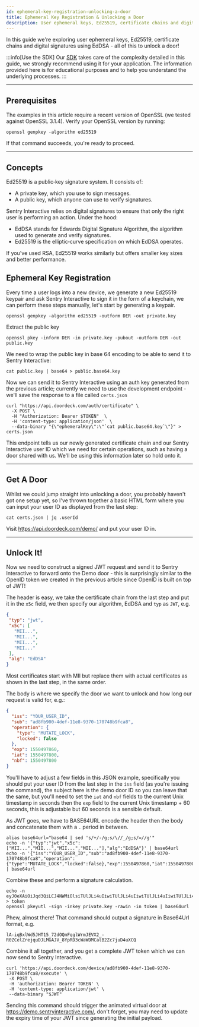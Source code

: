 ```yaml
---
id: ephemeral-key-registration-unlocking-a-door
title: Ephemeral Key Registration & Unlocking a Door
description: User ephemeral keys, Ed25519, certificate chains and digital signatures using EdDSA
---
```


In this guide we're exploring user ephemeral keys, Ed25519, certificate chains and digital signatures using EdDSA - 
all of this to unlock a door!

:::info[Use the SDK]
Our [SDK](../kotlin-multiplatform-sdk/install.md) takes care of the complexity detailed in this guide, we strongly recommend using it for your application.
The information provided here is for educational purposes and to help you understand the underlying processes.
:::

---

## Prerequisites
The examples in this article require a recent version of OpenSSL (we tested against OpenSSL 3.1.4). Verify your OpenSSL 
version by running:

```shell
openssl genpkey -algorithm ed25519
```
If that command succeeds, you're ready to proceed.

---

## Concepts

Ed25519 is a public‐key signature system. It consists of:
-	A private key, which you use to sign messages.
-	A public key, which anyone can use to verify signatures.

Sentry Interactive relies on digital signatures to ensure that only the right user is performing an action. Under the hood:
-	EdDSA stands for Edwards Digital Signature Algorithm, the algorithm used to generate and verify signatures.
-	Ed25519 is the elliptic‐curve specification on which EdDSA operates.

If you've used RSA, Ed25519 works similarly but offers smaller key sizes and better performance.

## Ephemeral Key Registration

Every time a user logs into a new device, we generate a new Ed25519 keypair and ask Sentry Interactive to sign it in the form of a
keychain, we can perform these steps manually, let's start by generating a keypair.

```shell
openssl genpkey -algorithm ed25519 -outform DER -out private.key
```

Extract the public key

```shell
openssl pkey -inform DER -in private.key -pubout -outform DER -out public.key
```

We need to wrap the public key in base 64 encoding to be able to send it to Sentry Interactive:

```shell
cat public.key | base64 > public.base64.key
```

Now we can send it to Sentry Interactive using an auth key generated from the previous article; currently we need to use the 
development endpoint - we'll save the response to a file called `certs.json`

```shell
curl "https://api.doordeck.com/auth/certificate" \
  -X POST \
  -H "Authorization: Bearer $TOKEN"  \
  -H 'content-type: application/json'  \
  --data-binary "{\"ephemeralKey\":\"`cat public.base64.key`\"}" > certs.json
```

This endpoint tells us our newly generated certificate chain and our Sentry Interactive user ID which we need for certain 
operations, such as having a door shared with us. We'll be using this information later so hold onto it.

--- 

## Get A Door

Whilst we could jump straight into unlocking a door, you probably haven't got one setup yet, so I've thrown together a 
basic HTML form where you can input your user ID as displayed from the last step:

```shell
cat certs.json | jq .userId
```

Visit https://api.doordeck.com/demo/ and put your user ID in.

---

## Unlock It!

Now we need to construct a signed JWT request and send it to Sentry Interactive to forward onto the Demo door - this is 
surprisingly similar to the OpenID token we created in the previous article since OpenID is built on top of JWT!

The header is easy, we take the certificate chain from the last step and put it in the `x5c` field, we then specify our 
algorithm, EdDSA and `typ` as `JWT`, e.g.

```json title="JWT Header"
{
 "typ": "jwt",
 "x5c": [
   "MII...",
   "MII...",
   "MII...",
   "MII..."
 ],
 "alg": "EdDSA"
}
```

Most certificates start with MII but replace them with actual certificates as shown in the last step, in the same order.

The body is where we specify the door we want to unlock and how long our request is valid for, e.g.:

```json title="JWT Payload"
{
  "iss": "YOUR_USER_ID",
  "sub": "ad8fb900-4def-11e8-9370-170748b9fca8",
  "operation": {
    "type": "MUTATE_LOCK",
    "locked": false
  },
  "exp": 1550497860,
  "iat": 1550497800,
  "nbf": 1550497800
}
```

You'll have to adjust a few fields in this JSON example, specifically you should put your user ID from the last step in 
the `iss` field (as you're issuing the command), the subject here is the demo door ID so you can leave that the same, 
but you'll need to set the `iat` and `nbf` fields to the current Unix timestamp in seconds then the `exp` field to the 
current Unix timestamp + 60 seconds, this is adjustable but 60 seconds is a sensible default.

As JWT goes, we have to BASE64URL encode the header then the body and concatenate them with a `.` period in between.

```shell
alias base64url="base64 | sed 's/+/-/g;s/\//_/g;s/=//g'"
echo -n '{"typ":"jwt","x5c":["MII...","MII...","MII...","MII..."],"alg":"EdDSA"}' | base64url
echo -n '{"iss":"YOUR_USER_ID","sub":"ad8fb900-4def-11e8-9370-170748b9fca8","operation":{"type":"MUTATE_LOCK","locked":false},"exp":1550497860,"iat":1550497800,"nbf":1550497800}' | base64url
```

Combine these and perform a signature calculation.

```shell
echo -n eyJ0eXAiOiJqd3QiLCJ4NWMiOlsiTUlJLi4uIiwiTUlJLi4uIiwiTUlJLi4uIiwiTUlJLi4uIl0sImFsZyI6IkVkRFNBIn0K.eyJpc3MiOiJZT1VSX1VTRVJfSUQiLCJzdWIiOiJhZDhmYjkwMC00ZGVmLTExZTgtOTM3MC0xNzA3NDhiOWZjYTgiLCJvcGVyYXRpb24iOnsidHlwZSI6Ik1VVEFCTEVfTE9DSyIsImxvY2tlZCI6ZmFsc2V9LCJleHAiOjE1NTA0OTc4NjAsImlhdCI6MTU1MDQ5NzgwMCwibmJmIjoxNTUwNDk3ODAwfQo > token
openssl pkeyutl -sign -inkey private.key -rawin -in token | base64url
```

Phew, almost there! That command should output a signature in Base64Url format, e.g.

```text
lA-iqBxlWd5JHT15_72dOQmFqglWrmJEVX2_-R0ZCelZrejquDJLMGAJV_8YpRD3cWaWDMCalB2Zc7juD4uXCQ
```

Combine it all together, and you get a complete JWT token which we can now send to Sentry Interactive.

```shell
curl 'https://api.doordeck.com/device/ad8fb900-4def-11e8-9370-170748b9fca8/execute' \
 -X POST \
 -H 'authorization: Bearer TOKEN' \
 -H 'content-type: application/jwt' \
 --data-binary "$JWT"
```

Sending this command should trigger the animated virtual door at https://demo.sentryinteractive.com/, don't forget, you may need
to update the expiry time of your JWT since generating the initial payload.
